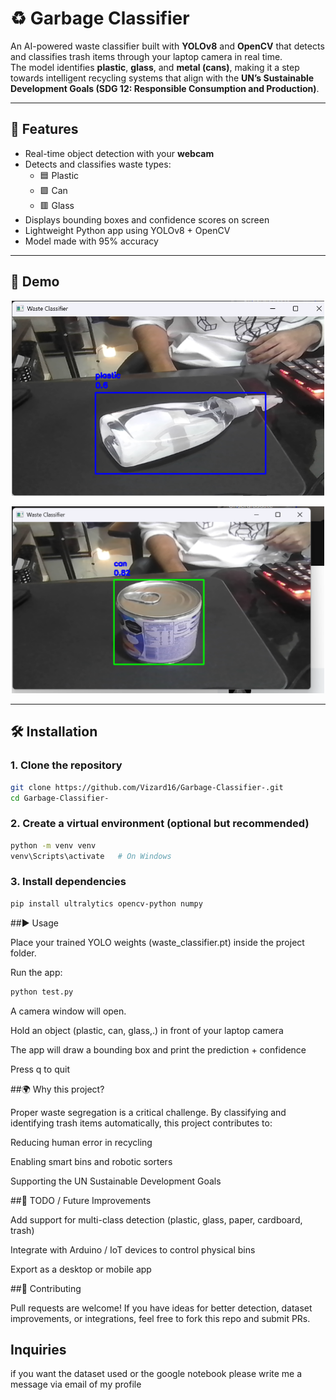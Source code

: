 # ♻️ Garbage Classifier  

An AI-powered waste classifier built with **YOLOv8** and **OpenCV** that detects and classifies trash items through your laptop camera in real time.  
The model identifies **plastic**, **glass**, and **metal (cans)**, making it a step towards intelligent recycling systems that align with the **UN’s Sustainable Development Goals (SDG 12: Responsible Consumption and Production)**.  

---

## 🚀 Features
- Real-time object detection with your **webcam**  
- Detects and classifies waste types:
  - 🟦 Plastic  
  - 🟩 Can  
  - 🟥 Glass  
- Displays bounding boxes and confidence scores on screen  
- Lightweight Python app using YOLOv8 + OpenCV
- Model made with 95% accuracy


---

## 📸 Demo

<p align="center">
  <img src="plastic.png" width="500">
</p>

<p align="center">
  <img src="can.png" width="500">
</p>


---

## 🛠️ Installation  

### 1. Clone the repository  

```bash
git clone https://github.com/Vizard16/Garbage-Classifier-.git
cd Garbage-Classifier-
```
### 2. Create a virtual environment (optional but recommended)
```bash
python -m venv venv
venv\Scripts\activate   # On Windows
```
### 3. Install dependencies
```bash
pip install ultralytics opencv-python numpy
```

##▶️ Usage

Place your trained YOLO weights (waste_classifier.pt) inside the project folder.

Run the app:
```bash
python test.py
```

A camera window will open.

Hold an object (plastic, can, glass,.) in front of your laptop camera

The app will draw a bounding box and print the prediction + confidence

Press q to quit

##🌍 Why this project?

Proper waste segregation is a critical challenge. By classifying and identifying trash items automatically, this project contributes to:

Reducing human error in recycling

Enabling smart bins and robotic sorters

Supporting the UN Sustainable Development Goals

##📌 TODO / Future Improvements

Add support for multi-class detection (plastic, glass, paper, cardboard, trash)

Integrate with Arduino / IoT devices to control physical bins

Export as a desktop or mobile app

##🤝 Contributing

Pull requests are welcome! If you have ideas for better detection, dataset improvements, or integrations, feel free to fork this repo and submit PRs.

## Inquiries 

if you want the dataset used or the google notebook please write me a message via email of my profile
